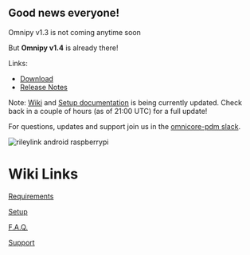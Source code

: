 ## Good news everyone!
Omnipy v1.3 is not coming anytime soon

But **Omnipy v1.4** is already there!

Links:
* [Download](https://github.com/winemug/omnipy/releases/tag/v1.4)
* [Release Notes](https://github.com/winemug/omnipy/wiki/Release-Notes)

Note: [Wiki](Wiki) and [Setup documentation](https://github.com/winemug/omnipy/wiki/Setup-and-Configuration) is being currently updated. Check back in a couple of hours (as of 21:00 UTC) for a full update!

For questions, updates and support join us in the [omnicore-pdm slack](https://join.slack.com/t/omnicore-pdm/shared_invite/enQtNTk2MzYxOTAwNDUyLWNkZTBlYjk0ZWU1YTA1ZjA4OGVlOWQ3YWZkNmNkNzk0YjdhMWM0NmQ3ZTRiM2I3ZDVkNGYyYWJiYTM5Yjc2YjM).

![rileylink android raspberrypi](https://github.com/winemug/omnipy/raw/master/img/droidrlpi.jpg)

# Wiki Links

[Requirements](https://github.com/winemug/omnipy/wiki/Requirements)

[Setup](https://github.com/winemug/omnipy/wiki/Setup-and-Configuration)

[F.A.Q.](https://github.com/winemug/omnipy/wiki/Frequently-Asked-Questions)

[Support](https://github.com/winemug/omnipy/wiki/Support)

